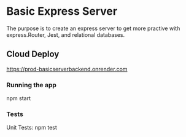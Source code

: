 # Basic Express Server

The purpose is to create an express server to get more practive with express.Router, Jest, and relational databases.

## Cloud Deploy
https://prod-basicserverbackend.onrender.com

### Running the app
npm start

### Tests
Unit Tests: npm test
